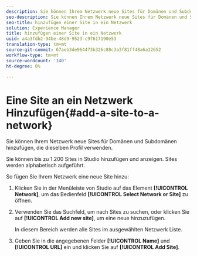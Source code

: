 ```yaml
---
description: Sie können Ihrem Netzwerk neue Sites für Domänen und Subdomänen hinzufügen, die dieselben Profil verwenden.
seo-description: Sie können Ihrem Netzwerk neue Sites für Domänen und Subdomänen hinzufügen, die dieselben Profil verwenden.
seo-title: hinzufügen einer Site in ein Netzwerk
solution: Experience Manager
title: hinzufügen einer Site in ein Netzwerk
uuid: a4a3fdb2-94be-48d9-9523-c97617190e53
translation-type: tm+mt
source-git-commit: 67aeb3de964473b326c88c3a3f81ff48a6a12652
workflow-type: tm+mt
source-wordcount: '140'
ht-degree: 0%

---
```



# Eine Site an ein Netzwerk Hinzufügen{#add-a-site-to-a-network}

Sie können Ihrem Netzwerk neue Sites für Domänen und Subdomänen hinzufügen, die dieselben Profil verwenden.

Sie können bis zu 1.200 Sites in Studio hinzufügen und anzeigen. Sites werden alphabetisch aufgeführt.

So fügen Sie Ihrem Netzwerk eine neue Site hinzu:

1. Klicken Sie in der Menüleiste von Studio auf das Element **[!UICONTROL Network]**, um das Bedienfeld **[!UICONTROL Select Network or Site]** zu öffnen.
1. Verwenden Sie das Suchfeld, um nach Sites zu suchen, oder klicken Sie auf **[!UICONTROL Add new site]**, um eine neue hinzuzufügen.

   In diesem Bereich werden alle Sites im ausgewählten Netzwerk Liste.

1. Geben Sie in die angegebenen Felder **[!UICONTROL Name]** und **[!UICONTROL URL]** ein und klicken Sie auf **[!UICONTROL Add Site]**.
